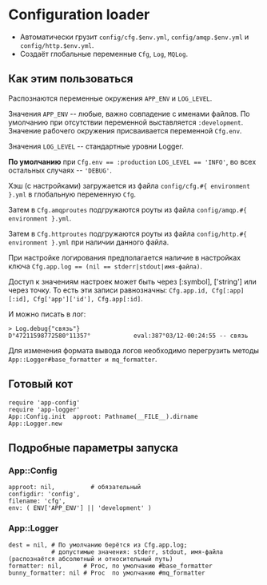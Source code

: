 # Configuration loader

* Автоматически грузит `config/cfg.$env.yml`, `config/amqp.$env.yml` и `config/http.$env.yml`.
* Создаёт глобальные переменные `Cfg`, `Log`, `MQLog`.

## Как этим пользоваться

Распознаются переменные окружения `APP_ENV` и `LOG_LEVEL`.

Значения `APP_ENV` -- любые, важно совпадение с именами файлов. По умолчанию при отсутствии переменной выставляется `:development`. Значение рабочего окружения присваивается переменной `Cfg.env`.

Значения `LOG_LEVEL` -- стандартные уровни Logger.

**По умолчанию** при `Cfg.env == :production` `LOG_LEVEL == 'INFO'`, во всех остальных случаях -- `'DEBUG'`.

Хэш (с настройками) загружается из файла `config/cfg.#{ environment }.yml` в глобальную переменную `Cfg`.

Затем в `Cfg.amqproutes` подгружаются роуты из файла `config/amqp.#{ environment }.yml`.

Затем в `Cfg.httproutes` подгружаются роуты из файла `config/http.#{ environment }.yml` при наличии данного файла.

При настройке логирования предполагается наличие в настройках ключа `Cfg.app.log == (nil == stderr|stdout|имя-файла)`.

Доступ к значениям настроек может быть через [:symbol], ['string'] или через точку. То есть эти записи равнозначны: `Cfg.app.id, Cfg[:app][:id], Cfg['app']['id'], Cfg.app[:id]`.

И можно писать в лог: 
  
    > Log.debug{"связь"}
    D°47211598772580°11357°            eval:387°03/12-00:24:55 -- связь

Для изменения формата вывода логов необходимо перегрузить методы `App::Logger#base_formatter и mq_formatter`.

## Готовый кот

    require 'app-config'
    require 'app-logger'    
    App::Config.init  approot: Pathname(__FILE__).dirname
    App::Logger.new

## Подробные параметры запуска

### App::Config

    approot: nil,          # обязательный
    configdir: 'config',
    filename: 'cfg',
    env: ( ENV['APP_ENV'] || 'development' )

### App::Logger

    dest = nil, # По умолчанию берётся из Cfg.app.log;
                # допустимые значения: stderr, stdout, имя-файла (распознаётся абсолютный и относительный путь)
    formatter: nil,      # Proc, по умолчанию #base_formatter
    bunny_formatter: nil # Proc  по умолчанию #mq_formatter
